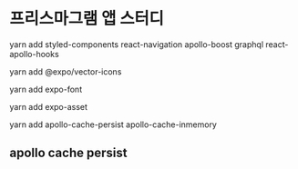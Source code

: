 # 프리스마그램 앱 스터디

yarn add styled-components react-navigation apollo-boost graphql react-apollo-hooks

yarn add @expo/vector-icons

yarn add expo-font

yarn add expo-asset

yarn add apollo-cache-persist apollo-cache-inmemory

## apollo cache persist
